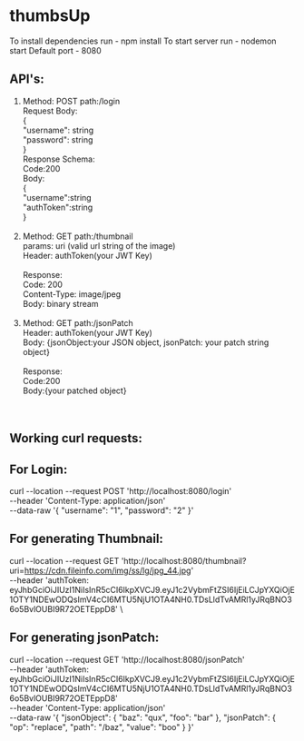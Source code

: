 # thumbsUp

To install dependencies run - npm install
To start server run - nodemon start
Default port - 8080

API's:
-------
1) Method: POST path:/login <br />
   Request Body:<br />
   {<br />
    "username": string<br />
    "password": string<br />
   }<br />
   Response Schema:<br />
   Code:200<br />
   Body:<br />
   {<br />
    "username":string<br />
    "authToken":string<br />
   }<br />
   <br />
2) Method: GET path:/thumbnail<br />
   params: uri (valid url string of the image)<br />
   Header: authToken(your JWT Key)<br />
   <br />
   Response:<br />
   Code: 200<br />
   Content-Type: image/jpeg<br />
   Body: binary stream<br />
   <br />
3) Method: GET path:/jsonPatch<br />
   Header: authToken(your JWT Key)<br />
   Body: {jsonObject:your JSON object, jsonPatch: your patch string object}<br />
   <br />
   Response:<br />
   Code:200<br />
   Body:{your patched object}<br />
   <br />
   <br />
   
Working curl requests:<br />
----------------------

For Login:<br />
----------
curl --location --request POST 'http://localhost:8080/login' \
--header 'Content-Type: application/json' \
--data-raw '{
    "username": "1",
    "password": "2"
}'

For generating Thumbnail:<br />
-------------------------
curl --location --request GET 'http://localhost:8080/thumbnail?uri=https://cdn.fileinfo.com/img/ss/lg/jpg_44.jpg' \
--header 'authToken: eyJhbGciOiJIUzI1NiIsInR5cCI6IkpXVCJ9.eyJ1c2VybmFtZSI6IjEiLCJpYXQiOjE1OTY1NDEwODQsImV4cCI6MTU5NjU1OTA4NH0.TDsLldTvAMRl1yJRqBNO36o5BvlOUBI9R72OETEppD8' \

For generating jsonPatch:<br />
-------------------------
curl --location --request GET 'http://localhost:8080/jsonPatch' \
--header 'authToken: eyJhbGciOiJIUzI1NiIsInR5cCI6IkpXVCJ9.eyJ1c2VybmFtZSI6IjEiLCJpYXQiOjE1OTY1NDEwODQsImV4cCI6MTU5NjU1OTA4NH0.TDsLldTvAMRl1yJRqBNO36o5BvlOUBI9R72OETEppD8' \
--header 'Content-Type: application/json' \
--data-raw '{
    "jsonObject": {
        "baz": "qux",
        "foo": "bar"
    },
    "jsonPatch": {
        "op": "replace",
        "path": "/baz",
        "value": "boo"
    }
}'
